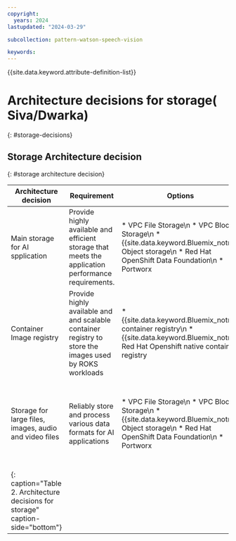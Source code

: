 ```yaml
---
copyright:
  years: 2024
lastupdated: "2024-03-29"

subcollection: pattern-watson-speech-vision

keywords:
---
```

{{site.data.keyword.attribute-definition-list}}

# Architecture decisions for storage( Siva/Dwarka)

{: #storage-decisions}

## Storage Architecture decision

{: #storage architecture decision}

| Architecture decision                                                           | Requirement                                                                                         | Options                                                                                                                  | Decision                 | Rationale                                                                                                                                                                                                                                                                                                                  |
| ------------------------------------------------------------------------------- | --------------------------------------------------------------------------------------------------- | ------------------------------------------------------------------------------------------------------------------------ | ------------------------ | -------------------------------------------------------------------------------------------------------------------------------------------------------------------------------------------------------------------------------------------------------------------------------------------------------------------------- |
| Main storage for AI spplication                                                 | Provide highly available and efficient storage that meets the application performance requirements. | * VPC File Storage\n * VPC Block Storage\n * {{site.data.keyword.Bluemix_notm}} Object storage\n * Red Hat OpenShift Data Foundation\n * Portworx | VPC Block Storage        | VPC Block Storage provides high throughput and low-latency access to ensure real-time processing. It integrates easily with AI and machine learning (ML) frameworks.                                                                                                                                 |
| Container Image registry                                                | Provide highly available and and scalable container registry to store the images used by ROKS workloads | * {{site.data.keyword.Bluemix_notm}} container registry\n * {{site.data.keyword.Bluemix_notm}} Red Hat Openshift native container registry| {{site.data.keyword.Bluemix_notm}} container registry        | Highly available and scalable managed private container registry with advanced security and image vulnerability scanning. Native registry of {{site.data.keyword.Bluemix_notm}}.                                                                                                                          |
| Storage for large files, images, audio and video files                          | Reliably store and process various data formats for AI applications            | * VPC File Storage\n * VPC Block Storage\n * {{site.data.keyword.Bluemix_notm}} Object storage\n * Red Hat OpenShift Data Foundation\n * Portworx | {{site.data.keyword.Bluemix_notm}} Object Storage | {{site.data.keyword.Bluemix_notm}} Object storage is scalable, cost efficient, secure and easy to integrate. It stores data of any size or format as objects. {{site.data.keyword.Bluemix_notm}} Object storage can store large files, such as videos, images, and audio recordings, for processing, content delivery or archival purposes. |
| {: caption="Table 2. Architecture decisions for storage" caption-side="bottom"} |                                                                                                     |                                                                                                                          |                          |                                                                                                                                                                                                                                                                                                                            |
